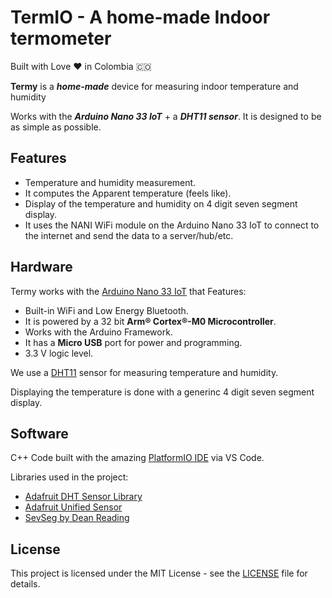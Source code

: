 # TermIO - A home-made Indoor termometer

Built with Love :heart: in Colombia :colombia:

**Termy** is a ***home-made*** device for measuring indoor temperature and humidity

Works with the ***Arduino Nano 33 IoT*** + a ***DHT11 sensor***. It is designed to be as simple as possible.

## Features

-   Temperature and humidity measurement.
-   It computes the Apparent temperature (feels like).
-   Display of the temperature and humidity on 4 digit seven segment display.
-   It uses the NANI WiFi module on the Arduino Nano 33 IoT to connect to the internet and send the data to a server/hub/etc.

## Hardware

Termy works with the [Arduino Nano 33 IoT](https://store-usa.arduino.cc/products/arduino-nano-33-iot) that Features:
* Built-in WiFi and Low Energy Bluetooth. 
* It is powered by a 32 bit **Arm® Cortex®-M0 Microcontroller**.
* Works with the Arduino Framework.
* It has a **Micro USB** port for power and programming.
* 3.3 V logic level.

We use a [DHT11](https://www.adafruit.com/product/386) sensor for measuring temperature and humidity.

Displaying the temperature is done with a generinc 4 digit seven segment display.

## Software

C++ Code built with the amazing [PlatformIO IDE](https://platformio.org/) via VS Code.

Libraries used in the project:

* [Adafruit DHT Sensor Library](https://registry.platformio.org/libraries/adafruit/DHT%20sensor%20library)
* [Adafruit Unified Sensor](https://registry.platformio.org/libraries/adafruit/Adafruit%20Unified%20Sensor)
* [SevSeg by Dean Reading](https://registry.platformio.org/libraries/Dean%20Reading/SevSeg)

## License

This project is licensed under the MIT License - see the [LICENSE](LICENSE) file for details.
